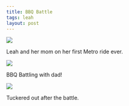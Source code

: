 ```yaml
---
title: BBQ Battle
tags: leah
layout: post
---
```

<img src="http://fuzzymonk.com/photos/blog/image/595/IMG_6282.JPG" class="photo" />

Leah and her mom on her first Metro ride ever.



<img src="http://fuzzymonk.com/photos/blog/image/595/IMG_6289.JPG" class="photo" />

BBQ Battling with dad!



<img src="http://fuzzymonk.com/photos/blog/image/595/IMG_6292.JPG" class="photo" />

Tuckered out after the battle.
